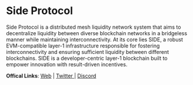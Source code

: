 # Side Protocol

Side Protocol is a distributed mesh liquidity network system that aims to decentralize liquidity between diverse blockchain networks in a bridgeless manner while maintaining interconnectivity. At its core lies SIDE, a robust EVM-compatible layer-1 infrastructure responsible for fostering interconnectivity and ensuring sufficient liquidity between different blockchains. SIDE is a developer-centric layer-1 blockchain built to empower innovation with result-driven incentives.

**Offical Links**: [Web](https://side.one/) | [Twitter ](https://twitter.com/SideProtocol)| [Discord ](https://discord.gg/sideprotocol)
